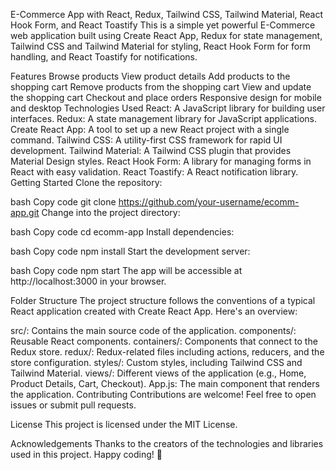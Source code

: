 E-Commerce App with React, Redux, Tailwind CSS, Tailwind Material, React Hook Form, and React Toastify
This is a simple yet powerful E-Commerce web application built using Create React App, Redux for state management, Tailwind CSS and Tailwind Material for styling, React Hook Form for form handling, and React Toastify for notifications.

Features
Browse products
View product details
Add products to the shopping cart
Remove products from the shopping cart
View and update the shopping cart
Checkout and place orders
Responsive design for mobile and desktop
Technologies Used
React: A JavaScript library for building user interfaces.
Redux: A state management library for JavaScript applications.
Create React App: A tool to set up a new React project with a single command.
Tailwind CSS: A utility-first CSS framework for rapid UI development.
Tailwind Material: A Tailwind CSS plugin that provides Material Design styles.
React Hook Form: A library for managing forms in React with easy validation.
React Toastify: A React notification library.
Getting Started
Clone the repository:

bash
Copy code
git clone https://github.com/your-username/ecomm-app.git
Change into the project directory:

bash
Copy code
cd ecomm-app
Install dependencies:

bash
Copy code
npm install
Start the development server:

bash
Copy code
npm start
The app will be accessible at http://localhost:3000 in your browser.

Folder Structure
The project structure follows the conventions of a typical React application created with Create React App. Here's an overview:

src/: Contains the main source code of the application.
components/: Reusable React components.
containers/: Components that connect to the Redux store.
redux/: Redux-related files including actions, reducers, and the store configuration.
styles/: Custom styles, including Tailwind CSS and Tailwind Material.
views/: Different views of the application (e.g., Home, Product Details, Cart, Checkout).
App.js: The main component that renders the application.
Contributing
Contributions are welcome! Feel free to open issues or submit pull requests.

License
This project is licensed under the MIT License.

Acknowledgements
Thanks to the creators of the technologies and libraries used in this project.
Happy coding! 🚀
